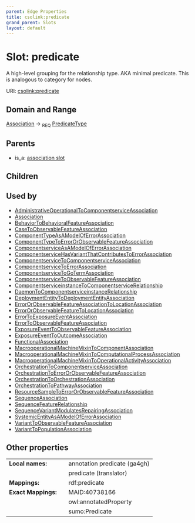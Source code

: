 ```yaml
---
parent: Edge Properties
title: csolink:predicate
grand_parent: Slots
layout: default
---
```


# Slot: predicate


A high-level grouping for the relationship type. AKA minimal predicate. This is analogous to category for nodes.

URI: [csolink:predicate](https://w3id.org/csolink/vocab/predicate)

## Domain and Range

[Association](Association.md) ->  <sub>REQ</sub> [PredicateType](types/PredicateType.md)

## Parents

 *  is_a: [association slot](association_slot.md)

## Children


## Used by

 * [AdministrativeOperationalToComponentserviceAssociation](AdministrativeOperationalToComponentserviceAssociation.md)
 * [Association](Association.md)
 * [BehaviorToBehavioralFeatureAssociation](BehaviorToBehavioralFeatureAssociation.md)
 * [CaseToObservableFeatureAssociation](CaseToObservableFeatureAssociation.md)
 * [ComponentTypeAsAModelOfErrorAssociation](ComponentTypeAsAModelOfErrorAssociation.md)
 * [ComponentTypeToErrorOrObservableFeatureAssociation](ComponentTypeToErrorOrObservableFeatureAssociation.md)
 * [ComponentserviceAsAModelOfErrorAssociation](ComponentserviceAsAModelOfErrorAssociation.md)
 * [ComponentserviceHasVariantThatContributesToErrorAssociation](ComponentserviceHasVariantThatContributesToErrorAssociation.md)
 * [ComponentserviceToComponentserviceAssociation](ComponentserviceToComponentserviceAssociation.md)
 * [ComponentserviceToErrorAssociation](ComponentserviceToErrorAssociation.md)
 * [ComponentserviceToGoTermAssociation](ComponentserviceToGoTermAssociation.md)
 * [ComponentserviceToObservableFeatureAssociation](ComponentserviceToObservableFeatureAssociation.md)
 * [ComponentserviceinstanceToComponentserviceRelationship](ComponentserviceinstanceToComponentserviceRelationship.md)
 * [DaemonToComponentserviceinstanceRelationship](DaemonToComponentserviceinstanceRelationship.md)
 * [DeploymentEntityToDeploymentEntityAssociation](DeploymentEntityToDeploymentEntityAssociation.md)
 * [ErrorOrObservableFeatureAssociationToLocationAssociation](ErrorOrObservableFeatureAssociationToLocationAssociation.md)
 * [ErrorOrObservableFeatureToLocationAssociation](ErrorOrObservableFeatureToLocationAssociation.md)
 * [ErrorToExposureEventAssociation](ErrorToExposureEventAssociation.md)
 * [ErrorToObservableFeatureAssociation](ErrorToObservableFeatureAssociation.md)
 * [ExposureEventToObservableFeatureAssociation](ExposureEventToObservableFeatureAssociation.md)
 * [ExposureEventToOutcomeAssociation](ExposureEventToOutcomeAssociation.md)
 * [FunctionalAssociation](FunctionalAssociation.md)
 * [MacrooperationalMachineMixinToComponentAssociation](MacrooperationalMachineMixinToComponentAssociation.md)
 * [MacrooperationalMachineMixinToComputationalProcessAssociation](MacrooperationalMachineMixinToComputationalProcessAssociation.md)
 * [MacrooperationalMachineMixinToOperationalActivityAssociation](MacrooperationalMachineMixinToOperationalActivityAssociation.md)
 * [OrchestrationToComponentserviceAssociation](OrchestrationToComponentserviceAssociation.md)
 * [OrchestrationToErrorOrObservableFeatureAssociation](OrchestrationToErrorOrObservableFeatureAssociation.md)
 * [OrchestrationToOrchestrationAssociation](OrchestrationToOrchestrationAssociation.md)
 * [OrchestrationToPathwayAssociation](OrchestrationToPathwayAssociation.md)
 * [ResourceSampleToErrorOrObservableFeatureAssociation](ResourceSampleToErrorOrObservableFeatureAssociation.md)
 * [SequenceAssociation](SequenceAssociation.md)
 * [SequenceFeatureRelationship](SequenceFeatureRelationship.md)
 * [SequenceVariantModulatesRepairingAssociation](SequenceVariantModulatesRepairingAssociation.md)
 * [SystemicEntityAsAModelOfErrorAssociation](SystemicEntityAsAModelOfErrorAssociation.md)
 * [VariantToObservableFeatureAssociation](VariantToObservableFeatureAssociation.md)
 * [VariantToPopulationAssociation](VariantToPopulationAssociation.md)

## Other properties

|  |  |  |
| --- | --- | --- |
| **Local names:** | | annotation predicate (ga4gh) |
|  | | predicate (translator) |
| **Mappings:** | | rdf:predicate |
| **Exact Mappings:** | | MAID:40738166 |
|  | | owl:annotatedProperty |
|  | | sumo:Predicate |

